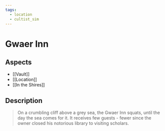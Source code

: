 ```yaml
---
tags:
  - location
  - cultist_sim
---
```


# Gwaer Inn
## Aspects
- [[Vault]]
- [[Location]]
- [[In the Shires]]
## Description
> On a crumbling cliff above a grey sea, the Gwaer Inn squats, until the day the sea comes for it. It receives few guests - fewer since the owner closed his notorious library to visiting scholars.